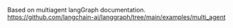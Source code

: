 Based on multiagent langGraph documentation.
https://github.com/langchain-ai/langgraph/tree/main/examples/multi_agent